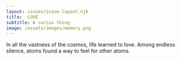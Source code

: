 ```yaml
---
layout: issues/issue-layout.njk
title:  LOVE
subtitle: A curius thing
image: /assets/images/memory.png
---
```


In all the vastness of the cosmos, life learned to love. Among endless silence, atoms found a way to feel for other atoms.